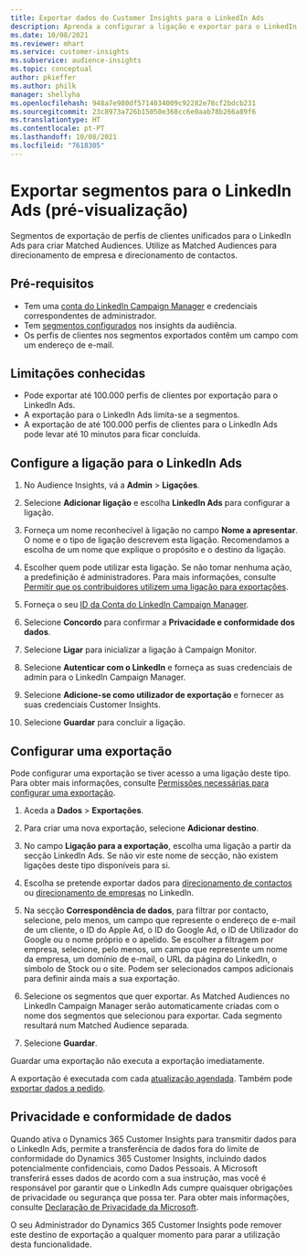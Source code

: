 ```yaml
---
title: Exportar dados do Customer Insights para o LinkedIn Ads
description: Aprenda a configurar a ligação e exportar para o LinkedIn Ads.
ms.date: 10/08/2021
ms.reviewer: mhart
ms.service: customer-insights
ms.subservice: audience-insights
ms.topic: conceptual
author: pkieffer
ms.author: philk
manager: shellyha
ms.openlocfilehash: 948a7e980df5714034009c92282e78cf2bdcb231
ms.sourcegitcommit: 23c8973a726b15050e368cc6e0aab78b266a89f6
ms.translationtype: HT
ms.contentlocale: pt-PT
ms.lasthandoff: 10/08/2021
ms.locfileid: "7618305"
---
```

# <a name="export-segments-to-linkedin-ads-preview"></a>Exportar segmentos para o LinkedIn Ads (pré-visualização)

Segmentos de exportação de perfis de clientes unificados para o LinkedIn Ads para criar Matched Audiences. Utilize as Matched Audiences para direcionamento de empresa e direcionamento de contactos.

## <a name="prerequisites"></a>Pré-requisitos

-   Tem uma [conta do LinkedIn Campaign Manager](https://business.linkedin.com/marketing-solutions/ads) e credenciais correspondentes de administrador.
-   Tem [segmentos configurados](segments.md) nos insights da audiência.
-   Os perfis de clientes nos segmentos exportados contêm um campo com um endereço de e-mail.

## <a name="known-limitations"></a>Limitações conhecidas

- Pode exportar até 100.000 perfis de clientes por exportação para o LinkedIn Ads.
- A exportação para o LinkedIn Ads limita-se a segmentos.
- A exportação de até 100.000 perfis de clientes para o LinkedIn Ads pode levar até 10 minutos para ficar concluída. 

## <a name="set-up-the-connection-to-linkedin-ads"></a>Configure a ligação para o LinkedIn Ads

1. No Audience Insights, vá a **Admin** > **Ligações**.

1. Selecione **Adicionar ligação** e escolha **LinkedIn Ads** para configurar a ligação.

1. Forneça um nome reconhecível à ligação no campo **Nome a apresentar**. O nome e o tipo de ligação descrevem esta ligação. Recomendamos a escolha de um nome que explique o propósito e o destino da ligação.

1. Escolher quem pode utilizar esta ligação. Se não tomar nenhuma ação, a predefinição é administradores. Para mais informações, consulte [Permitir que os contribuidores utilizem uma ligação para exportações](connections.md#allow-contributors-to-use-a-connection-for-exports).

1. Forneça o seu [ID da Conta do LinkedIn Campaign Manager](https://www.linkedin.com/help/lms/answer/a424270).

1. Selecione **Concordo** para confirmar a **Privacidade e conformidade dos dados**.

1. Selecione **Ligar** para inicializar a ligação à Campaign Monitor.

1. Selecione **Autenticar com o LinkedIn** e forneça as suas credenciais de admin para o LinkedIn Campaign Manager.

1. Selecione **Adicione-se como utilizador de exportação** e fornecer as suas credenciais Customer Insights.

1. Selecione **Guardar** para concluir a ligação.

## <a name="configure-an-export"></a>Configurar uma exportação

Pode configurar uma exportação se tiver acesso a uma ligação deste tipo. Para obter mais informações, consulte [Permissões necessárias para configurar uma exportação](export-destinations.md#set-up-a-new-export).

1. Aceda a **Dados** > **Exportações**.

1. Para criar uma nova exportação, selecione **Adicionar destino**.

1. No campo **Ligação para a exportação**, escolha uma ligação a partir da secção LinkedIn Ads. Se não vir este nome de secção, não existem ligações deste tipo disponíveis para si.

1. Escolha se pretende exportar dados para [direcionamento de contactos](https://business.linkedin.com/marketing-solutions/ad-targeting/contact-targeting) ou [direcionamento de empresas](https://business.linkedin.com/marketing-solutions/ad-targeting/account-targeting) no LinkedIn. 

1. Na secção **Correspondência de dados**, para filtrar por contacto, selecione, pelo menos, um campo que represente o endereço de e-mail de um cliente, o ID do Apple Ad, o ID do Google Ad, o ID de Utilizador do Google ou o nome próprio e o apelido. Se escolher a filtragem por empresa, selecione, pelo menos, um campo que represente um nome da empresa, um domínio de e-mail, o URL da página do LinkedIn, o símbolo de Stock ou o site. Podem ser selecionados campos adicionais para definir ainda mais a sua exportação. 

1. Selecione os segmentos que quer exportar. As Matched Audiences no LinkedIn Campaign Manager serão automaticamente criadas com o nome dos segmentos que selecionou para exportar. Cada segmento resultará num Matched Audience separada. 

1. Selecione **Guardar**.

Guardar uma exportação não executa a exportação imediatamente.

A exportação é executada com cada [atualização agendada](system.md#schedule-tab). Também pode [exportar dados a pedido](export-destinations.md#run-exports-on-demand). 


## <a name="data-privacy-and-compliance"></a>Privacidade e conformidade de dados

Quando ativa o Dynamics 365 Customer Insights para transmitir dados para o LinkedIn Ads, permite a transferência de dados fora do limite de conformidade do Dynamics 365 Customer Insights, incluindo dados potencialmente confidenciais, como Dados Pessoais. A Microsoft transferirá esses dados de acordo com a sua instrução, mas você é responsável por garantir que o LinkedIn Ads cumpre quaisquer obrigações de privacidade ou segurança que possa ter. Para obter mais informações, consulte [Declaração de Privacidade da Microsoft](https://go.microsoft.com/fwlink/?linkid=396732).

O seu Administrador do Dynamics 365 Customer Insights pode remover este destino de exportação a qualquer momento para parar a utilização desta funcionalidade.
